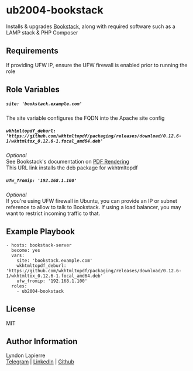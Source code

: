 ub2004-bookstack
=========

Installs & upgrades [Bookstack](https://www.bookstackapp.com), along with required software such as a LAMP stack & PHP Composer

Requirements
------------

If providing UFW IP, ensure the UFW firewall is enabled prior to running the role

Role Variables
--------------

##### ```site: 'bookstack.example.com'```
The site variable configures the FQDN into the Apache site config

##### ```wkhtmltopdf_deburl: 'https://github.com/wkhtmltopdf/packaging/releases/download/0.12.6-1/wkhtmltox_0.12.6-1.focal_amd64.deb'```
*Optional*  
See Bookstack's documentation on [PDF Rendering](https://www.bookstackapp.com/docs/admin/pdf-rendering/)  
This URL link installs the deb package for wkhtmltopdf

##### ```ufw_fromip: '192.168.1.100'```
*Optional*  
If you're using UFW firewall in Ubuntu, you can provide an IP or subnet reference to allow to talk to Bookstack. If using a load balancer, you may want to restrict incoming traffic to that.

Example Playbook
----------------

    - hosts: bookstack-server
      become: yes
      vars:
        site: 'bookstack.example.com'
        wkhtmltopdf_deburl: 'https://github.com/wkhtmltopdf/packaging/releases/download/0.12.6-1/wkhtmltox_0.12.6-1.focal_amd64.deb'
        ufw_fromip: '192.168.1.100'
      roles:
        - ub2004-bookstack

License
-------

MIT

Author Information
------------------

Lyndon Lapierre  
[Telegram](https://t.me/ljlapierre) | [LinkedIn](https://linkedin.com/in/lyndonlapierre) | [Github](https://github.com/ljlapierre)
